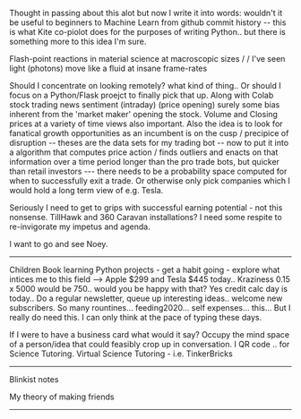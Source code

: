 Thought in passing about this alot but now I write it into words:
wouldn't it be useful to beginners to Machine Learn from github commit history -- this is what Kite co-piolot does for the purposes of writing Python.. but there is something more to this idea I'm sure.

Flash-point reactions in material science at macroscopic sizes / / I've seen light (photons) move like a fluid at insane frame-rates 

Should I concentrate on looking remotely? what kind of thing.. Or should I focus on a Python/Flask proejct to finally pick that up. Along with Colab stock trading news sentiment (intraday) (price opening) surely some bias inherent from the 'market maker' opening the stock. Volume and Closing prices at a variety of time views also important. Also the idea is to look for fanatical growth opportunities as an incumbent is on the cusp / precipice of disruption -- theses are the data sets for my trading bot -- now to put it into a algorithm that computes price action / finds outliers and enacts on that information over a time period longer than the pro trade bots, but quicker than retail investors --- there needs to be a probability space computed for when to successfully exit a trade. Or otherwise only pick companies which I would hold a long term view of e.g. Tesla.

Seriously I need to get to grips with successful earning potential - not this nonsense. TillHawk and 360 Caravan installations? 
I need some respite to re-invigorate my impetus and agenda. 

I want to go and see Noey.

***
Children Book learning
Python projects - get a habit going - explore what intices me to this field -->
Apple $299 and Tesla $445 today.. Kraziness
0.15 x 5000 would be 750.. would you be happy with that?
Yes credit calc day is today.. 
Do a regular newsletter, queue up interesting ideas.. welcome new subscribers.
So many rountines... feeding2020... self expenses... this... But I really do need this. I can only think at the pace of typing these days.

If I were to have a business card what would it say?
Occupy the mind space of a person/idea that could feasibly crop up in conversation.
I QR code .. for Science Tutoring. Virtual Science Tutoring - i.e. TinkerBricks

***

Blinkist notes

My theory of making friends

***

